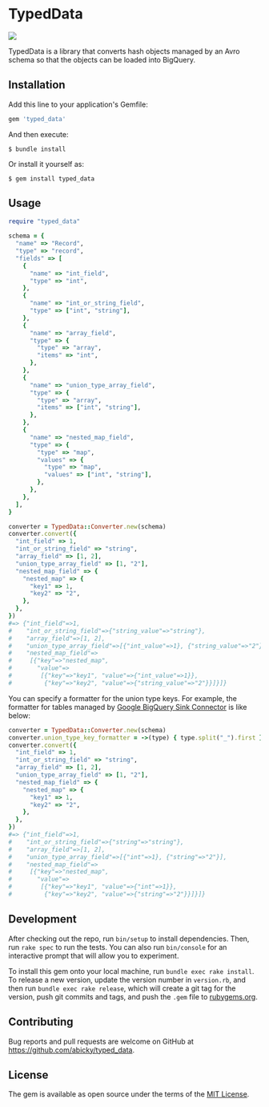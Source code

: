 # TypedData

![](https://github.com/abicky/typed_data/workflows/CI/badge.svg?branch=master)

TypedData is a library that converts hash objects managed by an Avro schema so that the objects can be loaded into BigQuery.


## Installation

Add this line to your application's Gemfile:

```ruby
gem 'typed_data'
```

And then execute:

    $ bundle install

Or install it yourself as:

    $ gem install typed_data

## Usage

```ruby
require "typed_data"

schema = {
  "name" => "Record",
  "type" => "record",
  "fields" => [
    {
      "name" => "int_field",
      "type" => "int",
    },
    {
      "name" => "int_or_string_field",
      "type" => ["int", "string"],
    },
    {
      "name" => "array_field",
      "type" => {
        "type" => "array",
        "items" => "int",
      },
    },
    {
      "name" => "union_type_array_field",
      "type" => {
        "type" => "array",
        "items" => ["int", "string"],
      },
    },
    {
      "name" => "nested_map_field",
      "type" => {
        "type" => "map",
        "values" => {
          "type" => "map",
          "values" => ["int", "string"],
        },
      },
    },
  ],
}

converter = TypedData::Converter.new(schema)
converter.convert({
  "int_field" => 1,
  "int_or_string_field" => "string",
  "array_field" => [1, 2],
  "union_type_array_field" => [1, "2"],
  "nested_map_field" => {
    "nested_map" => {
      "key1" => 1,
      "key2" => "2",
    },
  },
})
#=> {"int_field"=>1,
#    "int_or_string_field"=>{"string_value"=>"string"},
#    "array_field"=>[1, 2],
#    "union_type_array_field"=>[{"int_value"=>1}, {"string_value"=>"2"}],
#    "nested_map_field"=>
#     [{"key"=>"nested_map",
#       "value"=>
#        [{"key"=>"key1", "value"=>{"int_value"=>1}},
#         {"key"=>"key2", "value"=>{"string_value"=>"2"}}]}]}
```

You can specify a formatter for the union type keys. For example, the formatter for tables managed by [Google BigQuery Sink Connector](https://docs.confluent.io/current/connect/kafka-connect-bigquery/index.html) is like below:

```ruby
converter = TypedData::Converter.new(schema)
converter.union_type_key_formatter = ->(type) { type.split("_").first }
converter.convert({
  "int_field" => 1,
  "int_or_string_field" => "string",
  "array_field" => [1, 2],
  "union_type_array_field" => [1, "2"],
  "nested_map_field" => {
    "nested_map" => {
      "key1" => 1,
      "key2" => "2",
    },
  },
})
#=> {"int_field"=>1,
#    "int_or_string_field"=>{"string"=>"string"},
#    "array_field"=>[1, 2],
#    "union_type_array_field"=>[{"int"=>1}, {"string"=>"2"}],
#    "nested_map_field"=>
#     [{"key"=>"nested_map",
#       "value"=>
#        [{"key"=>"key1", "value"=>{"int"=>1}},
#         {"key"=>"key2", "value"=>{"string"=>"2"}}]}]}
```


## Development

After checking out the repo, run `bin/setup` to install dependencies. Then, run `rake spec` to run the tests. You can also run `bin/console` for an interactive prompt that will allow you to experiment.

To install this gem onto your local machine, run `bundle exec rake install`. To release a new version, update the version number in `version.rb`, and then run `bundle exec rake release`, which will create a git tag for the version, push git commits and tags, and push the `.gem` file to [rubygems.org](https://rubygems.org).

## Contributing

Bug reports and pull requests are welcome on GitHub at https://github.com/abicky/typed_data.


## License

The gem is available as open source under the terms of the [MIT License](https://opensource.org/licenses/MIT).
